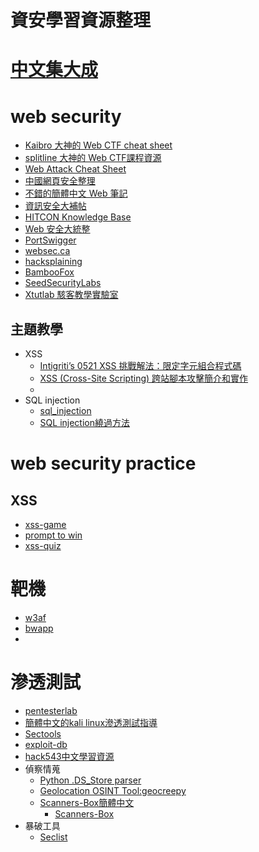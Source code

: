 # 資安學習資源整理

# [中文集大成](https://gotyour.pw/resources.html)

# web security

- [Kaibro 大神的 Web CTF cheat sheet](https://github.com/w181496/Web-CTF-Cheatsheet)
- [splitline 大神的 Web CTF課程資源](https://github.com/splitline/How-to-Hack-Websites)
- [Web Attack Cheat Sheet](https://github.com/riramar/Web-Attack-Cheat-Sheet)
- [中國網頁安全整理](https://github.com/CHYbeta/Web-Security-Learning)
- [不錯的簡體中文 Web 筆記](https://websec.readthedocs.io/zh/latest/index.html)
- [資訊安全大補帖](https://ithelp.ithome.com.tw/users/20108446/ironman/1980)
- [HITCON Knowledge Base](https://kb.hitcon.org/)
- [Web 安全大統整](https://github.com/qazbnm456/awesome-web-security)
- [PortSwigger](https://portswigger.net/web-security)
- [websec.ca](https://websec.ca/) 
- [hacksplaining](https://www.hacksplaining.com/)
- [BambooFox](https://bamboofox.cs.nctu.edu.tw/)
- [SeedSecurityLabs](https://seedsecuritylabs.org/Labs_16.04/Web/)
- [Xtutlab 駭客教學實驗室](https://xtutlab.blogspot.com/2019/?m=1)



## 主題教學

- XSS
  - [Intigriti’s 0521 XSS 挑戰解法：限定字元組合程式碼](https://hulitw.medium.com/intigritis-0521-xss-challenge-writeup-b859a65acc48)
  - [XSS (Cross-Site Scripting) 跨站腳本攻擊簡介和實作](https://blog.davidh83110.com/%E8%B3%87%E8%A8%8A%E5%AE%89%E5%85%A8/%E9%A7%AD%E5%AE%A2%E6%8A%80%E8%A1%93/owasp%20top10/2016/10/10/xss.html)
  - 
- SQL injection
  - [sql_injection](https://websec.ca/kb/sql_injection)
  - [SQL injection繞過方法](https://securityonline.info/sql-injection-9-ways-bypass-web-application-firewall/?utm_source=dlvr.it&utm_medium=twitter)

# web security practice

## XSS
- [xss-game](https://xss-game.appspot.com/)
- [prompt to win](http://prompt.ml/0)
- [xss-quiz](https://xss-quiz.int21h.jp/)

# 靶機
- [w3af](http://w3af.org/)
- [bwapp](https://www.vulnhub.com/entry/bwapp-bee-box-v16,53/)
- 
# 滲透測試
- [pentesterlab](https://pentesterlab.com/)
- [簡體中文的kali linux滲透測試指導](https://wizardforcel.gitbooks.io/daxueba-kali-linux-tutorial/content/31.html)
- [Sectools](https://sectools.tw/)
- [exploit-db](https://www.exploit-db.com/google-hacking-database)
- [hack543中文學習資源](https://hack543.com/)
- 偵察情蒐
  - [Python .DS_Store parser](https://github.com/gehaxelt/Python-dsstore)
  - [Geolocation OSINT Tool:geocreepy](https://www.geocreepy.com/)
  - [Scanners-Box簡體中文](https://github.com/We5ter/Scanners-Box/blob/master/README_CN.md)
     - [Scanners-Box](https://github.com/We5ter/Scanners-Box)
- 暴破工具
  - [Seclist](https://github.com/danielmiessler/SecLists)
